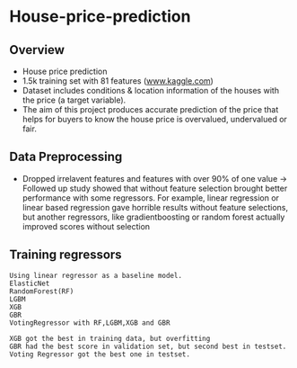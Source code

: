 # House-price-prediction
## Overview
- House price prediction  
- 1.5k training set with 81 features (www.kaggle.com)  
- Dataset includes conditions & location information of the houses with the price (a target variable).  
- The aim of this project produces accurate prediction of the price that helps for buyers to know the house price is overvalued, undervalued or fair.  

## Data Preprocessing
- Dropped irrelavent features and features with over 90% of one value -> Followed up study showed that without feature selection brought better performance with some regressors. For example, linear regression or linear based regression gave horrible results without feature selections, but another regressors, like gradientboosting or random forest actually improved scores without selection

## Training regressors
```
Using linear regressor as a baseline model. 
ElasticNet
RandomForest(RF)
LGBM
XGB
GBR
VotingRegressor with RF,LGBM,XGB and GBR

XGB got the best in training data, but overfitting
GBR had the best score in validation set, but second best in testset.
Voting Regressor got the best one in testset.
```
